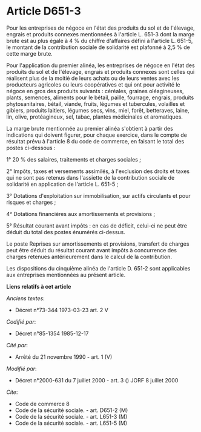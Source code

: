 # Article D651-3

Pour les entreprises de négoce en l'état des produits du sol et de l'élevage, engrais et produits connexes mentionnées à
l'article L. 651-3 dont la marge brute est au plus égale à 4 % du chiffre d'affaires défini à l'article L. 651-5, le montant
de la contribution sociale de solidarité est plafonné à 2,5 % de cette marge brute.

Pour l'application du premier alinéa, les entreprises de négoce en l'état des produits du sol et de l'élevage, engrais et
produits connexes sont celles qui réalisent plus de la moitié de leurs achats ou de leurs ventes avec les producteurs
agricoles ou leurs coopératives et qui ont pour activité le négoce en gros des produits suivants : céréales, graines
oléagineuses, plants, semences, aliments pour le bétail, paille, fourrage, engrais, produits phytosanitaires, bétail, viande,
fruits, légumes et tubercules, volailles et gibiers, produits laitiers, légumes secs, vins, miel, forêt, betteraves, laine,
lin, olive, protéagineux, sel, tabac, plantes médicinales et aromatiques.

La marge brute mentionnée au premier alinéa s'obtient à partir des indications qui doivent figurer, pour chaque exercice,
dans le compte de résultat prévu à l'article 8 du code de commerce, en faisant le total des postes ci-dessous :

1° 20 % des salaires, traitements et charges sociales ;

2° Impôts, taxes et versements assimilés, à l'exclusion des droits et taxes qui ne sont pas retenus dans l'assiette de la
contribution sociale de solidarité en application de l'article L. 651-5 ;

3° Dotations d'exploitation sur immobilisation, sur actifs circulants et pour risques et charges ;

4° Dotations financières aux amortissements et provisions ;

5° Résultat courant avant impôts : en cas de déficit, celui-ci ne peut être déduit du total des postes énumérés ci-dessus.

Le poste Reprises sur amortissements et provisions, transfert de charges peut être déduit du résultat courant avant impôts à
concurrence des charges retenues antérieurement dans le calcul de la contribution.

Les dispositions du cinquième alinéa de l'article D. 651-2 sont applicables aux entreprises mentionnées au présent article.

**Liens relatifs à cet article**

_Anciens textes_:

  - Décret n°73-344 1973-03-23 art. 2 V

_Codifié par_:

  - Décret n°85-1354 1985-12-17

_Cité par_:

  - Arrêté du 21 novembre 1990 - art. 1 (V)

_Modifié par_:

  - Décret n°2000-631 du 7 juillet 2000 - art. 3 () JORF 8 juillet 2000

_Cite_:

  - Code de commerce 8
  - Code de la sécurité sociale. - art. D651-2 (M)
  - Code de la sécurité sociale. - art. L651-3 (M)
  - Code de la sécurité sociale. - art. L651-5 (M)
